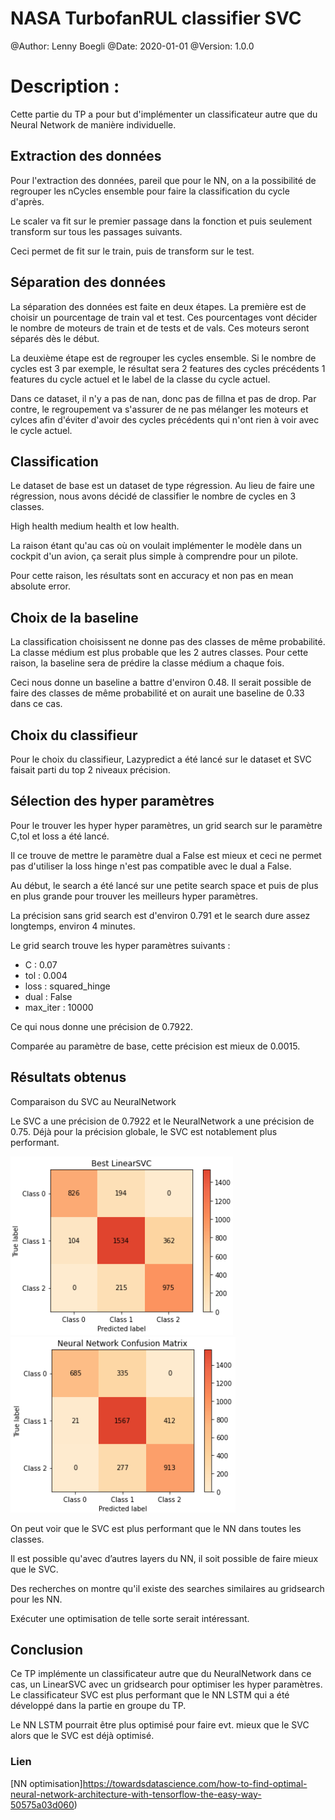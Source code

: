 # NASA TurbofanRUL classifier SVC

@Author: Lenny Boegli
@Date: 2020-01-01
@Version: 1.0.0

# Description :

Cette partie du TP a pour but d'implémenter un classificateur autre que du Neural Network de manière individuelle.

## Extraction des données

Pour l'extraction des données, pareil que pour le NN, on a la possibilité de regrouper les nCycles ensemble pour faire la classification du cycle d'après. 

Le scaler va fit sur le premier passage dans la fonction et puis seulement transform sur tous les passages suivants.

Ceci permet de fit sur le train, puis de transform sur le test.


## Séparation des données

La séparation des données est faite en deux étapes. La première est de choisir un pourcentage de train val et test. Ces pourcentages vont décider le nombre de moteurs de train et de tests et de vals. Ces moteurs seront séparés dès le début.

La deuxième étape est de regrouper les cycles ensemble. Si le nombre de cycles est 3 par exemple, le résultat sera 2 features des cycles précédents 1 features du cycle actuel et le label de la classe du cycle actuel.

Dans ce dataset, il n'y a pas de nan, donc pas de fillna et pas de drop.
Par contre, le regroupement va s'assurer de ne pas mélanger les moteurs et cylces afin d'éviter d'avoir des cycles précédents qui n'ont rien à voir avec le cycle actuel.

## Classification

Le dataset de base est un dataset de type régression. Au lieu de faire une régression, nous avons décidé de classifier le nombre de cycles en 3 classes.

High health medium health et low health.

La raison étant qu'au cas où on voulait implémenter le modèle dans un cockpit d'un avion, ça serait plus simple à comprendre pour un pilote.

Pour cette raison, les résultats sont en accuracy et non pas en mean absolute error.

## Choix de la baseline

La classification choisissent ne donne pas des classes de même probabilité. La classe médium est plus probable que les 2 autres classes.
Pour cette raison, la baseline sera de prédire la classe médium a chaque fois.

Ceci nous donne un baseline a battre d'environ 0.48.
Il serait possible de faire des classes de même probabilité et on aurait une baseline de 0.33 dans ce cas.

## Choix du classifieur

Pour le choix du classifieur, Lazypredict a été lancé sur le dataset et SVC faisait parti du top 2 niveaux précision.

## Sélection des hyper paramètres

Pour le trouver les hyper hyper paramètres, un grid search sur le paramètre C,tol et loss a été lancé.

Il ce trouve de mettre le paramètre dual a False est mieux et ceci ne permet pas d'utiliser la loss hinge n'est pas compatible avec le dual a False.

Au début, le search a été lancé sur une petite search space et puis de plus en plus grande pour trouver les meilleurs hyper paramètres.

La précision sans grid search est d'environ 0.791 et le search dure assez longtemps, environ 4 minutes.

Le grid search trouve les hyper paramètres suivants :
 * C : 0.07
 * tol : 0.004
 * loss : squared_hinge
 * dual : False
 * max_iter : 10000

 Ce qui nous donne une précision de 0.7922.

 Comparée au paramètre de base, cette précision est mieux de 0.0015.

## Résultats obtenus

Comparaison du SVC au NeuralNetwork

Le SVC a une précision de 0.7922 et le NeuralNetwork a une précision de 0.75.
Déjà pour la précision globale, le SVC est notablement plus performant.

![picture 3](images/9146511e6f0a1c39d95edc660ca03d7bd1c6defdbcd42b23c58dc822ece31791.png) ![picture 4](images/f86e456e79e236ace982eba1fe2dd06c4b3d05a094f184664e6dddf3339517b0.png)

On peut voir que le SVC est plus performant que le NN dans toutes les classes.

Il est possible qu'avec d’autres layers du NN, il soit possible de faire mieux que le SVC.

Des recherches on montre qu'il existe des searches similaires au gridsearch pour les NN.

Exécuter une optimisation de telle sorte serait intéressant.

## Conclusion

Ce TP implémente un classificateur autre que du NeuralNetwork dans ce cas, un LinearSVC avec un gridsearch pour optimiser les hyper paramètres.
Le classificateur SVC est plus performant que le NN LSTM qui a été développé dans la partie en groupe du TP.

Le NN LSTM pourrait être plus optimisé pour faire evt. mieux que le SVC alors que le SVC est déjà optimisé.



### Lien

[NN optimisation]https://towardsdatascience.com/how-to-find-optimal-neural-network-architecture-with-tensorflow-the-easy-way-50575a03d060)

